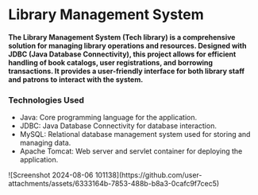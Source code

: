 
<h1>Library Management System</h1>
<h4>The Library Management System (Tech library) is a comprehensive solution for managing library operations and resources. Designed with JDBC (Java Database Connectivity), this project allows for efficient handling of book catalogs, user registrations, and borrowing transactions. It provides a user-friendly interface for both library staff and patrons to interact with the system.</h4>
<h3>Technologies Used</h3>
<ul>
<li>Java: Core programming language for the application.</li>
<li>JDBC: Java Database Connectivity for database interaction.</li>
<li>MySQL: Relational database management system used for storing and managing data.</li>
<li>Apache Tomcat: Web server and servlet container for deploying the application.</li>
</ul>
![Screenshot 2024-08-06 101138](https://github.com/user-attachments/assets/6333164b-7853-488b-b8a3-0cafc9f7cec5)

